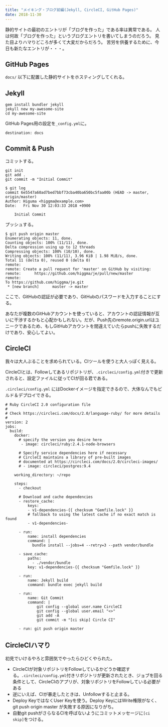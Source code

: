 ```yaml
---
title: "メイキング・ブログ前編(Jekyll, CircleCI, GitHub Pages)"
date: 2018-11-30
---
```


静的サイトの最初のエントリが「ブログを作った」である率は異常である。
人は何故「ブログを作った」というブログエントリを書いてしまうのだろう。
見た目よりハマりどころが多くて大変だからだろう。
苦労を供養するために、今日も新たなエントリが・・・。

## GitHub Pages

`docs/` 以下に配置した静的サイトをホスティングしてくれる。

## Jekyll

```
gem install bundler jekyll
jekyll new my-awesome-site
cd my-awesome-site
```

GitHub Pages用の設定を`_config.yml`に。

```
destination: docs
```

## Commit & Push

コミットする。

```
git init
git add .
git commit -m "Initial Commit"
```

```
$ git log
commit 6e5547a60ad7bed7bbf73cba40ba650bc5faa00b (HEAD -> master, origin/master)
Author: Higuma <higgma@example.com>
Date:   Fri Nov 30 12:03:33 2018 +0900

    Initial Commit
```

プッシュする。

```
$ git push origin master
Enumerating objects: 11, done.
Counting objects: 100% (11/11), done.
Delta compression using up to 12 threads
Compressing objects: 100% (10/10), done.
Writing objects: 100% (11/11), 3.96 KiB | 1.98 MiB/s, done.
Total 11 (delta 0), reused 0 (delta 0)
remote:
remote: Create a pull request for 'master' on GitHub by visiting:
remote:      https://github.com/higgma/je/pull/new/master
remote:
To https://github.com/higgma/je.git
 * [new branch]      master -> master
```

ここで、GitHubの認証が必要であり、GitHubのパスワードを入力することにする。

あなたが複数のGitHubアカウントを使っていると、アカウントの認証情報が互いに干渉するかもと心配かもしれない。だが、Push先のremote.origin.urlはユニークであるため、もしGitHubアカウントを間違えていたらpushに失敗するだけであり、安心してよい。

## CircleCI

我々は大人ぶることを求められている。CIツールを使うと大人っぽく見える。

CircleCIとは、Followしてあるリポジトリが、`.circleci/config.yml`付きで更新されると、設定ファイルに従ってCIが回る君である。

`.circleci/config.yml` にはDockerイメージを指定できるので、大体なんでもビルド＆デプロイできる。

```
# Ruby CircleCI 2.0 configuration file
#
# Check https://circleci.com/docs/2.0/language-ruby/ for more details
#
version: 2
jobs:
  build:
    docker:
      # specify the version you desire here
       - image: circleci/ruby:2.4.1-node-browsers
      
      # Specify service dependencies here if necessary
      # CircleCI maintains a library of pre-built images
      # documented at https://circleci.com/docs/2.0/circleci-images/
      # - image: circleci/postgres:9.4

    working_directory: ~/repo

    steps:
      - checkout

      # Download and cache dependencies
      - restore_cache:
          keys:
          - v1-dependencies-{{ checksum "Gemfile.lock" }}
          # fallback to using the latest cache if no exact match is found
          - v1-dependencies-

      - run:
          name: install dependencies
          command: |
            bundle install --jobs=4 --retry=3 --path vendor/bundle

      - save_cache:
          paths:
            - ./vendor/bundle
          key: v1-dependencies-{{ checksum "Gemfile.lock" }}

      - run:
          name: Jekyll build
          command: bundle exec jekyll build

      - run:
          name: Git Commit
          command: |
              git config --global user.name CircleCI
              git config --global user.email "<>"
              git add -A
              git commit -m "[ci skip] Circle CI"
      
      - run: git push origin master
```



## CircleCIハマり

初見でいけるやろと雰囲気でやったらひどくやられた。

- CircleCIが対象リポジトリをFollowしているかどうか確認する。`.circleci/config.yml`付きリポジトリが更新されたとき、ジョブを回る条件として、CircleCIのアプリが、対象リポジトリをFollowしている必要がある
- 逆にいえば、CIが暴走したときは、Unfollowすると止まる。
- Deploy KeyではなくUser Keyを使う。Deploy KeyにはWrite権限がなく、git push origin master が失敗する原因になりがち。
- 自動git pushがさらなるCIを呼ばないようにコミットメッセージに`[ci skip]`をつける。


